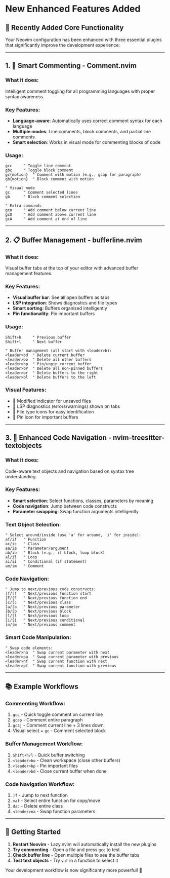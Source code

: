 # New Enhanced Features Added

## 🎉 Recently Added Core Functionality

Your Neovim configuration has been enhanced with three essential plugins that significantly improve the development experience:

---

## 1. 💬 **Smart Commenting - Comment.nvim**

### **What it does:**
Intelligent comment toggling for all programming languages with proper syntax awareness.

### **Key Features:**
- **Language-aware**: Automatically uses correct comment syntax for each language
- **Multiple modes**: Line comments, block comments, and partial line comments
- **Smart selection**: Works in visual mode for commenting blocks of code

### **Usage:**
```vim
gcc     " Toggle line comment
gbc     " Toggle block comment  
gc{motion}  " Comment with motion (e.g., gcap for paragraph)
gb{motion}  " Block comment with motion

" Visual mode
gc      " Comment selected lines
gb      " Block comment selection

" Extra commands
gco     " Add comment below current line
gcO     " Add comment above current line  
gcA     " Add comment at end of line
```

---

## 2. 📋 **Buffer Management - bufferline.nvim**

### **What it does:**
Visual buffer tabs at the top of your editor with advanced buffer management features.

### **Key Features:**
- **Visual buffer bar**: See all open buffers as tabs
- **LSP integration**: Shows diagnostics and file types
- **Smart sorting**: Buffers organized intelligently
- **Pin functionality**: Pin important buffers

### **Usage:**
```vim
Shift+h     " Previous buffer
Shift+l     " Next buffer

" Buffer management (all start with <leader>b):
<leader>bd  " Delete current buffer
<leader>bo  " Delete all other buffers  
<leader>bp  " Pin/unpin current buffer
<leader>bP  " Delete all non-pinned buffers
<leader>br  " Delete buffers to the right
<leader>bl  " Delete buffers to the left
```

### **Visual Features:**
- 🔴 Modified indicator for unsaved files
- 🎯 LSP diagnostics (errors/warnings) shown on tabs
- 📁 File type icons for easy identification
- 📌 Pin icon for important buffers

---

## 3. 🎯 **Enhanced Code Navigation - nvim-treesitter-textobjects**

### **What it does:**
Code-aware text objects and navigation based on syntax tree understanding.

### **Key Features:**
- **Smart selection**: Select functions, classes, parameters by meaning
- **Code navigation**: Jump between code constructs
- **Parameter swapping**: Swap function arguments intelligently

### **Text Object Selection:**
```vim
" Select around/inside (use 'a' for around, 'i' for inside):
af/if   " Function
ac/ic   " Class  
aa/ia   " Parameter/argument
ab/ib   " Block (e.g., if block, loop block)
al/il   " Loop
ai/ii   " Conditional (if statement)
am/im   " Comment
```

### **Code Navigation:**
```vim
" Jump to next/previous code constructs:
]f/[f   " Next/previous function start
]F/[F   " Next/previous function end
]c/[c   " Next/previous class
]a/[a   " Next/previous parameter
]b/[b   " Next/previous block
]l/[l   " Next/previous loop  
]i/[i   " Next/previous conditional
]m/[m   " Next/previous comment
```

### **Smart Code Manipulation:**
```vim
" Swap code elements:
<leader>na  " Swap current parameter with next
<leader>pa  " Swap current parameter with previous  
<leader>nf  " Swap current function with next
<leader>pf  " Swap current function with previous
```

---

## 📚 **Example Workflows**

### **Commenting Workflow:**
1. `gcc` - Quick toggle comment on current line
2. `gcap` - Comment entire paragraph
3. `gc3j` - Comment current line + 3 lines down
4. Visual select + `gc` - Comment selected block

### **Buffer Management Workflow:**
1. `Shift+h/l` - Quick buffer switching
2. `<leader>bo` - Clean workspace (close other buffers)
3. `<leader>bp` - Pin important files
4. `<leader>bd` - Close current buffer when done

### **Code Navigation Workflow:**
1. `]f` - Jump to next function
2. `vaf` - Select entire function for copy/move
3. `dac` - Delete entire class
4. `<leader>na` - Swap function parameters

---

## 🚀 **Getting Started**

1. **Restart Neovim** - Lazy.nvim will automatically install the new plugins
2. **Try commenting** - Open a file and press `gcc` to test
3. **Check buffer line** - Open multiple files to see the buffer tabs
4. **Test text objects** - Try `vaf` in a function to select it

Your development workflow is now significantly more powerful! 🎉
